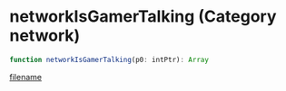 # networkIsGamerTalking (Category network)

```js
function networkIsGamerTalking(p0: intPtr): Array
```

[filename](networkIsGamerTalking_m.md ':include')
